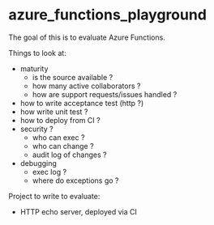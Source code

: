 # azure_functions_playground

The goal of this is to evaluate Azure Functions.

Things to look at:
* maturity
  * is the source available ?
  * how many active collaborators ?
  * how are support requests/issues handled ?
* how to write acceptance test (http ?)
* how write unit test ?
* how to deploy from CI ?
* security ?
  * who can exec ?
  * who can change ?
  * audit log of changes ?
* debugging 
  * exec log ?
  * where do exceptions go ?

Project to write to evaluate:
* HTTP echo server, deployed via CI
